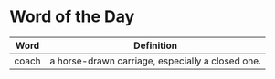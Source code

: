 # Word of the Day

|Word|Definition|
|---|---|
|coach|a horse-drawn carriage, especially a closed one.|